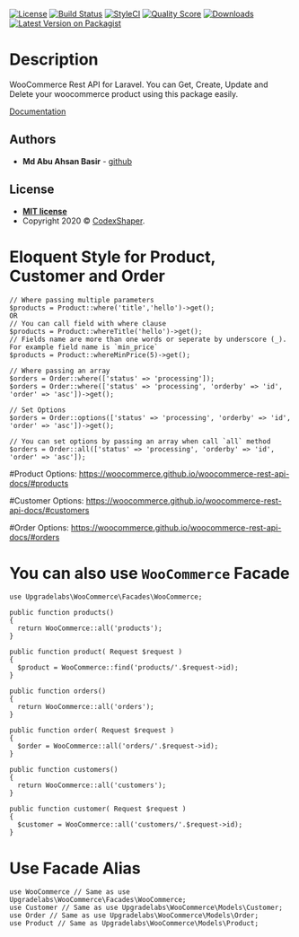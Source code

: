[![License](http://img.shields.io/:license-mit-blue.svg?style=flat-square)](http://badges.mit-license.org)
[![Build Status](https://travis-ci.org/Upgradelabs/laravel-woocommerce.svg?branch=master)](https://travis-ci.org/Upgradelabs/laravel-woocommerce)
[![StyleCI](https://github.styleci.io/repos/180436811/shield?branch=master)](https://github.styleci.io/repos/180436811)
[![Quality Score](https://img.shields.io/scrutinizer/g/Upgradelabs/laravel-woocommerce.svg?style=flat-square)](https://scrutinizer-ci.com/g/Upgradelabs/laravel-woocommerce)
[![Downloads](https://poser.pugx.org/Upgradelabs/laravel-woocommerce/d/total.svg)](https://packagist.org/packages/Upgradelabs/laravel-woocommerce)
[![Latest Version on Packagist](https://img.shields.io/packagist/v/Upgradelabs/laravel-woocommerce.svg?style=flat-square)](https://packagist.org/packages/Upgradelabs/laravel-woocommerce)

# Description
WooCommerce Rest API for Laravel. You can Get, Create, Update and Delete your woocommerce product using this package easily.

[Documentation](https://upgradelabs.github.io/docs/laravel-woocommerce/)

## Authors

* **Md Abu Ahsan Basir** - [github](https://github.com/maab16)

## License

- **[MIT license](http://opensource.org/licenses/mit-license.php)**
- Copyright 2020 © <a href="https://github.com/Upgradelabs/laravel-woocommerce/blob/master/LICENSE" target="_blank">CodexShaper</a>.

# Eloquent Style for Product, Customer and Order

```
// Where passing multiple parameters
$products = Product::where('title','hello')->get();
OR
// You can call field with where clause
$products = Product::whereTitle('hello')->get();
// Fields name are more than one words or seperate by underscore (_). For example field name is `min_price`
$products = Product::whereMinPrice(5)->get();

// Where passing an array
$orders = Order::where(['status' => 'processing']);
$orders = Order::where(['status' => 'processing', 'orderby' => 'id', 'order' => 'asc'])->get();

// Set Options
$orders = Order::options(['status' => 'processing', 'orderby' => 'id', 'order' => 'asc'])->get();

// You can set options by passing an array when call `all` method
$orders = Order::all(['status' => 'processing', 'orderby' => 'id', 'order' => 'asc']);
```
#Product Options: https://woocommerce.github.io/woocommerce-rest-api-docs/#products

#Customer Options: https://woocommerce.github.io/woocommerce-rest-api-docs/#customers

#Order Options: https://woocommerce.github.io/woocommerce-rest-api-docs/#orders

# You can also use ```WooCommerce``` Facade

```
use Upgradelabs\WooCommerce\Facades\WooCommerce;

public function products()
{
  return WooCommerce::all('products');
}

public function product( Request $request )
{
  $product = WooCommerce::find('products/'.$request->id);
}

public function orders()
{
  return WooCommerce::all('orders');
}

public function order( Request $request )
{
  $order = WooCommerce::all('orders/'.$request->id);
}

public function customers()
{
  return WooCommerce::all('customers');
}

public function customer( Request $request )
{
  $customer = WooCommerce::all('customers/'.$request->id);
}
```

# Use Facade Alias

```
use WooCommerce // Same as use Upgradelabs\WooCommerce\Facades\WooCommerce;
use Customer // Same as use Upgradelabs\WooCommerce\Models\Customer;
use Order // Same as use Upgradelabs\WooCommerce\Models\Order;
use Product // Same as Upgradelabs\WooCommerce\Models\Product;
```
